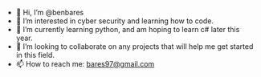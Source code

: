 - 👋 Hi, I’m @benbares
- 👀 I’m interested in cyber security and learning how to code.
- 🌱 I’m currently learning python, and am hoping to learn c# later this year.
- 💞️ I’m looking to collaborate on any projects that will help me get started in this field.
- 📫 How to reach me: bares97@gmail.com
